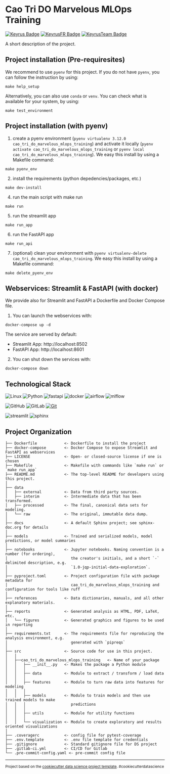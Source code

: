 Cao Tri DO Marvelous MLOps Training
==============================

[![Keyrus Badge](https://img.shields.io/badge/COMPANY-KEYRUS-003189?style=for-the-badge&logo=Keyrus&logoColor=00A3E0)](https://www.keyrus.com)
[![KeyrusFR Badge](https://img.shields.io/badge/COUNTRY-FR-28C6FF?style=for-the-badge&logo=Keyrus&logoColor=00A3E0)](https://www.keyrus.com)
[![KeyrusTeam Badge](https://img.shields.io/badge/TEAM-DATA--SCIENCE-FF9810?style=for-the-badge&logo=Keyrus&logoColor=00A3E0)](https://www.keyrus.com)

A short description of the project.


Project installation (Pre-requiresites)
---------------------------------------

We recommend to use ``pyenv`` for this project. If you do not have ``pyenv``, you can follow the instruction by using:

```
make help_setup
```

Alternatively, you can also use ``conda`` or ``venv``. You can check what is available for your system, by using:

```
make test_environment
```


Project installation (with pyenv)
---------------------------------

1. create a pyenv environment (``pyenv virtualenv 3.12.0 cao_tri_do_marvelous_mlops_training``) and activate it locally (``pyenv activate cao_tri_do_marvelous_mlops_training`` or ``pyenv local cao_tri_do_marvelous_mlops_training``). We easy this install by using a Makefile command:

```
make pyenv_env
```

2. install the requirements (python depedencies/packages, etc.)

```
make dev-install
```

4. run the main script with make run

```
make run
```

5. run the streamlit app

```
make run_app
```

6. run the FastAPI app

```
make run_api
```

7. (optional) clean your environment with ``pyenv virtualenv-delete cao_tri_do_marvelous_mlops_training``. We easy this install by using a Makefile command:

```
make delete_pyenv_env
```

Webservices: Streamlit & FastAPI (with docker)
---------------------------------------------

We provide also for Streamlit and FastAPI a Dockerfile and Docker Compose file.

1. You can launch the webservices with:

```
docker-compose up -d
```

The service are served by default:

- Streamlit App: http://localhost:8502
- FastAPI App: http://localhost:8601

2. You can shut down the services with:

```
docker-compose down
```

Technological Stack
-------------------
![Linux](https://img.shields.io/badge/Linux-FCC624?style=for-the-badge&logo=linux&logoColor=black)
![Python](https://img.shields.io/badge/python-3670A0?style=for-the-badge&logo=python&logoColor=ffdd54)
![fastapi](https://img.shields.io/badge/FastAPI-005571?style=for-the-badge&logo=fastapi)
![docker](https://img.shields.io/badge/docker-257bd6?style=for-the-badge&logo=docker&logoColor=white)
![airflow](https://img.shields.io/badge/Apache%20Airflow-017CEE?style=for-the-badge&logo=Apache%20Airflow&logoColor=white)
![mlflow](https://img.shields.io/badge/mlflow-%23d9ead3.svg?style=for-the-badge&logo=numpy&logoColor=blue)

![GitHub](https://img.shields.io/badge/github-%23121011.svg?style=for-the-badge&logo=github&logoColor=white)
![GitLab](https://img.shields.io/badge/gitlab-%23181717.svg?style=for-the-badge&logo=gitlab&logoColor=white)
[![Git](https://img.shields.io/badge/Git-F05032?logo=git&logoColor=fff)](#)

![streamlit](https://img.shields.io/badge/-Streamlit-FF4B4B?style=flat&logo=streamlit&logoColor=white)
![sphinx](https://img.shields.io/badge/Sphinx-F7C942?style=flat&logo=sphinx&logoColor=white)


Project Organization
--------------------

    ├── Dockerfile            <- Dockerfile to install the project
    ├── docker-compose        <- Docker Compose to expose Streamlit and FastAPI as webservices
    ├── LICENSE               <- Open- or closed-source license if one is chosen
    ├── Makefile              <- Makefile with commands like `make run` or `make run_app`
    ├── README.md             <- The top-level README for developers using this project.
    │
    ├── data
    │   ├── external          <- Data from third party sources.
    │   ├── interim           <- Intermediate data that has been transformed.
    │   ├── processed         <- The final, canonical data sets for modeling.
    │   └── raw               <- The original, immutable data dump.
    │
    ├── docs                  <- A default Sphinx project; see sphinx-doc.org for details
    │
    ├── models                <- Trained and serialized models, model predictions, or model summaries
    │
    ├── notebooks             <- Jupyter notebooks. Naming convention is a number (for ordering),
    │                            the creator's initials, and a short `-` delimited description, e.g.
    │                            `1.0-jqp-initial-data-exploration`.
    │
    ├── pyproject.toml        <- Project configuration file with package metadata for
    │                            cao_tri_do_marvelous_mlops_training and configuration for tools like ruff
    │
    ├── references            <- Data dictionaries, manuals, and all other explanatory materials.
    │
    ├── reports               <- Generated analysis as HTML, PDF, LaTeX, etc.
    │   └── figures           <- Generated graphics and figures to be used in reporting
    │
    ├── requirements.txt      <- The requirements file for reproducing the analysis environment, e.g.
    │                            generated with `pipreqs`
    │
    ├── src                   <- Source code for use in this project.
    │   │
    │   ├──cao_tri_do_marvelous_mlops_training   <- Name of your package
    │   │   ├── __init__.py   <- Makes the package a Python module
    │   │   │
    │   │   ├── data          <- Module to extract / transform / load data
    │   │   │
    │   │   ├── features      <- Module to turn raw data into features for modeling
    │   │   │
    │   │   ├── models        <- Module to train models and then use trained models to make
    │   │   │                    predictions
    │   │   │
    │   │   ├── utils         <- Module for utility functions
    │   │   │
    │   │   └── visualization <- Module to create exploratory and results oriented visualizations
    │
    ├── .coveragerc           <- config file for pytest-coverage
    ├── .env.template         <- .env file template for credentials
    ├── .gitignore            <- Standard gitignore file for DS project
    ├── .gitlab-ci.yml        <- CI/CD for Gitlab
    └── .pre-commit-config.yaml <- pre-commit config file

--------

<p><small>Project based on the <a target="_blank" href="https://drivendata.github.io/cookiecutter-data-science/">cookiecutter data science project template</a>. #cookiecutterdatascience</small></p>
